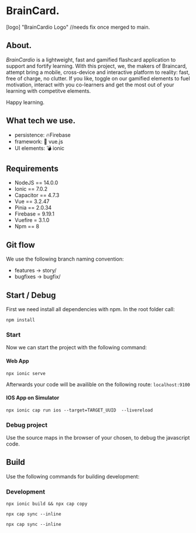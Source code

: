 # BrainCard.

[logo] "BrainCardio Logo" //needs fix once merged to main.

## About.

_BrainCardio_ is a lightweight, fast and gamified flashcard application to support and fortify learning.
With this project, we, the makers of Braincard, attempt bring a mobile, cross-device and interactive platform to reality: fast, free of charge, no clutter. If you like, toggle on our gamified elements to fuel motivation, interact with you co-learners and get the most out of your learning with competitve elements.

Happy learning.

## What tech we use.

- persistence: :fire:Firebase
- framework: :eyes: vue.js
- UI elements: :bomb: ionic

## Requirements

- NodeJS == 14.0.0
- Ionic == 7.0.2
- Capacitor == 4.7.3
- Vue == 3.2.47
- Pinia == 2.0.34
- Firebase = 9.19.1
- Vuefire = 3.1.0
- Npm == 8

## Git flow

We use the following branch naming convention:

- features -> story/
- bugfixes -> bugfix/

## Start / Debug

First we need install all dependencies with npm. In the root folder call:

`npm install`

### Start

Now we can start the project with the following command:

#### Web App

`npx ionic serve`

Afterwards your code will be availible on the following route:
`localhost:9100`

#### IOS App on Simulator

`npx ionic cap run ios --target=TARGET_UUID  --livereload `

### Debug project

Use the source maps in the browser of your chosen, to debug the javascript code.

## Build

Use the following commands for building development:

### Development

`npx ionic build && npx cap copy`

`npx cap sync --inline`

`npx cap sync --inline`
